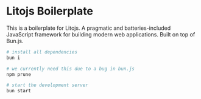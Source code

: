 # Litojs Boilerplate

This is a boilerplate for Litojs. A pragmatic and batteries-included JavaScript framework for building modern web applications. Built on top of Bun.js.

```bash
# install all dependencies
bun i

# we currently need this due to a bug in bun.js
npm prune
```

```bash
# start the development server
bun start
```
